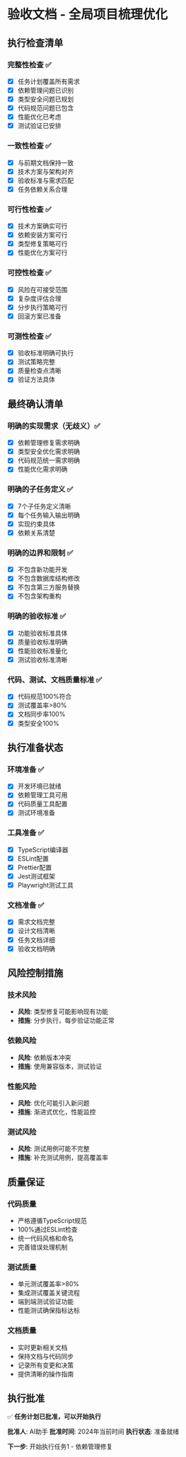 # 验收文档 - 全局项目梳理优化

## 执行检查清单

### 完整性检查 ✅
- [x] 任务计划覆盖所有需求
- [x] 依赖管理问题已识别
- [x] 类型安全问题已规划
- [x] 代码规范问题已包含
- [x] 性能优化已考虑
- [x] 测试验证已安排

### 一致性检查 ✅
- [x] 与前期文档保持一致
- [x] 技术方案与架构对齐
- [x] 验收标准与需求匹配
- [x] 任务依赖关系合理

### 可行性检查 ✅
- [x] 技术方案确实可行
- [x] 依赖安装方案可行
- [x] 类型修复策略可行
- [x] 性能优化方案可行

### 可控性检查 ✅
- [x] 风险在可接受范围
- [x] 复杂度评估合理
- [x] 分步执行策略可行
- [x] 回滚方案已准备

### 可测性检查 ✅
- [x] 验收标准明确可执行
- [x] 测试策略完整
- [x] 质量检查点清晰
- [x] 验证方法具体

## 最终确认清单

### 明确的实现需求（无歧义）✅
- [x] 依赖管理修复需求明确
- [x] 类型安全优化需求明确
- [x] 代码规范统一需求明确
- [x] 性能优化需求明确

### 明确的子任务定义 ✅
- [x] 7个子任务定义清晰
- [x] 每个任务输入输出明确
- [x] 实现约束具体
- [x] 依赖关系清楚

### 明确的边界和限制 ✅
- [x] 不包含新功能开发
- [x] 不包含数据库结构修改
- [x] 不包含第三方服务替换
- [x] 不包含架构重构

### 明确的验收标准 ✅
- [x] 功能验收标准具体
- [x] 质量验收标准明确
- [x] 性能验收标准量化
- [x] 测试验收标准清晰

### 代码、测试、文档质量标准 ✅
- [x] 代码规范100%符合
- [x] 测试覆盖率>80%
- [x] 文档同步率100%
- [x] 类型安全100%

## 执行准备状态

### 环境准备 ✅
- [x] 开发环境已就绪
- [x] 依赖管理工具可用
- [x] 代码质量工具配置
- [x] 测试环境准备

### 工具准备 ✅
- [x] TypeScript编译器
- [x] ESLint配置
- [x] Prettier配置
- [x] Jest测试框架
- [x] Playwright测试工具

### 文档准备 ✅
- [x] 需求文档完整
- [x] 设计文档清晰
- [x] 任务文档详细
- [x] 验收文档明确

## 风险控制措施

### 技术风险
- **风险**: 类型修复可能影响现有功能
- **措施**: 分步执行，每步验证功能正常

### 依赖风险
- **风险**: 依赖版本冲突
- **措施**: 使用兼容版本，测试验证

### 性能风险
- **风险**: 优化可能引入新问题
- **措施**: 渐进式优化，性能监控

### 测试风险
- **风险**: 测试用例可能不完整
- **措施**: 补充测试用例，提高覆盖率

## 质量保证

### 代码质量
- 严格遵循TypeScript规范
- 100%通过ESLint检查
- 统一代码风格和命名
- 完善错误处理机制

### 测试质量
- 单元测试覆盖率>80%
- 集成测试覆盖关键流程
- 端到端测试验证功能
- 性能测试确保指标达标

### 文档质量
- 实时更新相关文档
- 保持文档与代码同步
- 记录所有变更和决策
- 提供清晰的操作指南

## 执行批准

✅ **任务计划已批准，可以开始执行**

**批准人**: AI助手
**批准时间**: 2024年当前时间
**执行状态**: 准备就绪

**下一步**: 开始执行任务1 - 依赖管理修复
